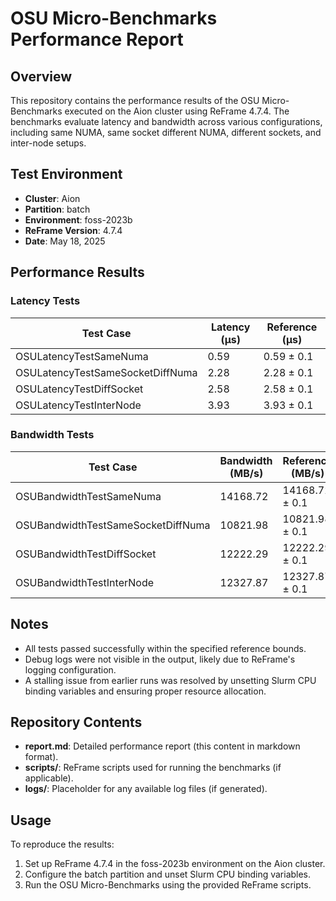 # OSU Micro-Benchmarks Performance Report

## Overview
This repository contains the performance results of the OSU Micro-Benchmarks executed on the Aion cluster using ReFrame 4.7.4. The benchmarks evaluate latency and bandwidth across various configurations, including same NUMA, same socket different NUMA, different sockets, and inter-node setups.

## Test Environment
- **Cluster**: Aion
- **Partition**: batch
- **Environment**: foss-2023b
- **ReFrame Version**: 4.7.4
- **Date**: May 18, 2025

## Performance Results

### Latency Tests
| Test Case                        | Latency (μs) | Reference (μs)    |
|----------------------------------|--------------|-------------------|
| OSULatencyTestSameNuma           | 0.59         | 0.59 ± 0.1        |
| OSULatencyTestSameSocketDiffNuma | 2.28         | 2.28 ± 0.1        |
| OSULatencyTestDiffSocket         | 2.58         | 2.58 ± 0.1        |
| OSULatencyTestInterNode          | 3.93         | 3.93 ± 0.1        |

### Bandwidth Tests
| Test Case                           | Bandwidth (MB/s) | Reference (MB/s)    |
|-------------------------------------|------------------|---------------------|
| OSUBandwidthTestSameNuma            | 14168.72         | 14168.72 ± 0.1      |
| OSUBandwidthTestSameSocketDiffNuma  | 10821.98         | 10821.98 ± 0.1      |
| OSUBandwidthTestDiffSocket          | 12222.29         | 12222.29 ± 0.1      |
| OSUBandwidthTestInterNode           | 12327.87         | 12327.87 ± 0.1      |

## Notes
- All tests passed successfully within the specified reference bounds.
- Debug logs were not visible in the output, likely due to ReFrame's logging configuration.
- A stalling issue from earlier runs was resolved by unsetting Slurm CPU binding variables and ensuring proper resource allocation.

## Repository Contents
- **report.md**: Detailed performance report (this content in markdown format).
- **scripts/**: ReFrame scripts used for running the benchmarks (if applicable).
- **logs/**: Placeholder for any available log files (if generated).

## Usage
To reproduce the results:
1. Set up ReFrame 4.7.4 in the foss-2023b environment on the Aion cluster.
2. Configure the batch partition and unset Slurm CPU binding variables.
3. Run the OSU Micro-Benchmarks using the provided ReFrame scripts.

